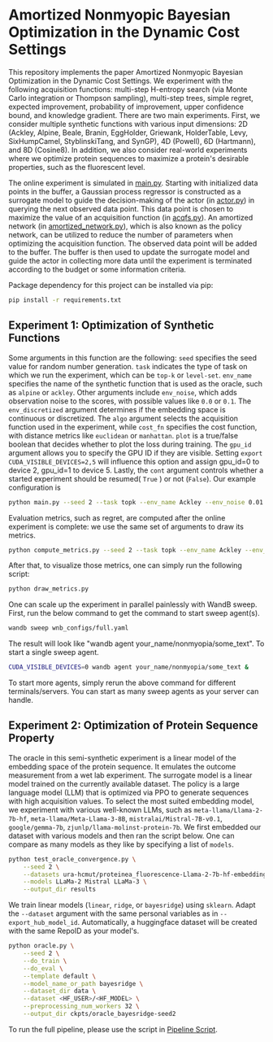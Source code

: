 # Amortized Nonmyopic Bayesian Optimization in the Dynamic Cost Settings

This repository implements the paper Amortized Nonmyopic Bayesian Optimization in the Dynamic Cost Settings. We experiment with the following acquisition functions: multi-step H-entropy search (via Monte Carlo integration or Thompson sampling), multi-step trees, simple regret, expected improvement, probability of improvement, upper confidence bound, and knowledge gradient. There are two main experiments. First, we consider multiple synthetic functions with various input dimensions: 2D (Ackley, Alpine, Beale, Branin, EggHolder, Griewank, HolderTable, Levy, SixHumpCamel,  StyblinskiTang, and SynGP), 4D (Powell), 6D (Hartmann), and 8D (Cosine8). In addition, we also consider real-world experiments where we optimize protein sequences to maximize a protein's desirable properties, such as the fluorescent level.

The online experiment is simulated in [main.py](main.py). Starting with initialized data points in the buffer, a Gaussian process regressor is constructed as a surrogate model to guide the decision-making of the actor (in [actor.py](actor.py)) in querying the next observed data point. This data point is chosen to maximize the value of an acquisition function (in [acqfs.py](acqfs.py)). An amortized network (in [amortized_network.py](amortized_network.py)), which is also known as the policy network, can be utilized to reduce the number of parameters when optimizing the acquisition function. The observed data point will be added to the buffer. The buffer is then used to update the surrogate model and guide the actor in collecting more data until the experiment is terminated according to the budget or some information criteria.

Package dependency for this project can be installed via pip:
```bash
pip install -r requirements.txt
```

## Experiment 1: Optimization of Synthetic Functions
Some arguments in this function are the following: `seed` specifies the seed value for random number generation. `task` indicates the type of task on which we run the experiment, which can be `top-k` or `level-set`. `env_name` specifies the name of the synthetic function that is used as the oracle, such as `alpine` or `ackley`. Other arguments include `env_noise`, which adds observation noise to the scores, with possible values like `0.0` or `0.1`. The `env_discretized` argument determines if the embedding space is continuous or discretized. The `algo` argument selects the acquisition function used in the experiment, while `cost_fn` specifies the cost function, with distance metrics like `euclidean` or `manhattan`. `plot` is a true/false boolean that decides whether to plot the loss during training. The `gpu_id` argument allows you to specify the GPU ID if they are visible. Setting `export CUDA_VISIBLE_DEVICES=2,5` will influence this option and assign gpu_id=0 to device 2, gpu_id=1 to device 5. Lastly, the `cont` argument controls whether a started experiment should be resumed( `True` ) or not (`False`). Our example configuration is
```bash
python main.py --seed 2 --task topk --env_name Ackley --env_noise 0.01 --env_discretized False --algo HES-TS-AM-1 --cost_fn euclidean --plot True --gpu_id 0 --cont False
```

Evaluation metrics, such as regret, are computed after the online experiment is complete: we use the same set of arguments to draw its metrics.
```bash
python compute_metrics.py --seed 2 --task topk --env_name Ackley --env_noise 0.01 --env_discretized False --algo HES-TS-AM-1 --cost_fn euclidean --plot True --gpu_id 0 --cont False
```

After that, to visualize those metrics, one can simply run the following script:
```bash
python draw_metrics.py
```

One can scale up the experiment in parallel painlessly with WandB sweep. First, run the below command to get the command to start sweep agent(s). 
```bash
wandb sweep wnb_configs/full.yaml
```
The result will look like "wandb agent your_name/nonmyopia/some_text". To start a single sweep agent.
```bash
CUDA_VISIBLE_DEVICES=0 wandb agent your_name/nonmyopia/some_text &
```
To start more agents, simply rerun the above command for different terminals/servers. You can start as many sweep agents as your server can handle.

## Experiment 2: Optimization of Protein Sequence Property
The oracle in this semi-synthetic experiment is a linear model of the embedding space of the protein sequence. It emulates the outcome measurement from a wet lab experiment. The surrogate model is a linear model trained on the currently available dataset. The policy is a large language model (LLM) that is optimized via PPO to generate sequences with high acquisition values. To select the most suited embedding model, we experiment with various well-known LLMs, such as `meta-llama/Llama-2-7b-hf`, `meta-llama/Meta-Llama-3-8B`, `mistralai/Mistral-7B-v0.1`, `google/gemma-7b`, `zjunlp/llama-molinst-protein-7b`. We first embedded our dataset with various models and then ran the script below. One can compare as many models as they like by specifying a list of `models`.
```bash
python test_oracle_convergence.py \
    --seed 2 \
    --datasets ura-hcmut/proteinea_fluorescence-Llama-2-7b-hf-embedding ura-hcmut/proteinea_fluorescence-Mistral-7B-v0.1-embedding ura-hcmut/proteinea_fluorescence-Meta-Llama-3-8B-embedding \
    --models LLaMa-2 Mistral LLaMa-3 \
    --output_dir results
```

We train linear models (`linear`, `ridge`, or `bayesridge`) using `sklearn`. Adapt the `--dataset` argument with the same personal variables as in `--export_hub_model_id`. Automatically, a huggingface dataset will be created with the same RepoID as your model's.

```bash
python oracle.py \
    --seed 2 \
    --do_train \
    --do_eval \
    --template default \
    --model_name_or_path bayesridge \
    --dataset_dir data \
    --dataset <HF_USER>/<HF_MODEL> \
    --preprocessing_num_workers 32 \
    --output_dir ckpts/oracle_bayesridge-seed2
```

To run the full pipeline, please use the script in [Pipeline Script](scripts/run_exp.sh).
